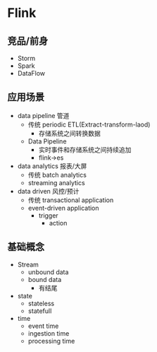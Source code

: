 # Flink
## 竞品/前身
- Storm
- Spark
- DataFlow
## 应用场景
- data pipeline 管道
  - 传统 periodic ETL(Extract-transform-laod)
    - 存储系统之间转换数据
  - Data Pipeline
    - 实时事件和存储系统之间持续追加
    - flink->es
- data analytics 报表/大屏
  - 传统 batch analytics
  - streaming analytics
- data driven  风控/预计
  - 传统 transactional application
  - event-driven application
    - trigger
      - action
## 基础概念
- Stream
  - unbound data
  - bound data
    - 有结尾
- state
  - stateless
  - statefull
- time
  - event time
  - ingestion time
  - processing time

